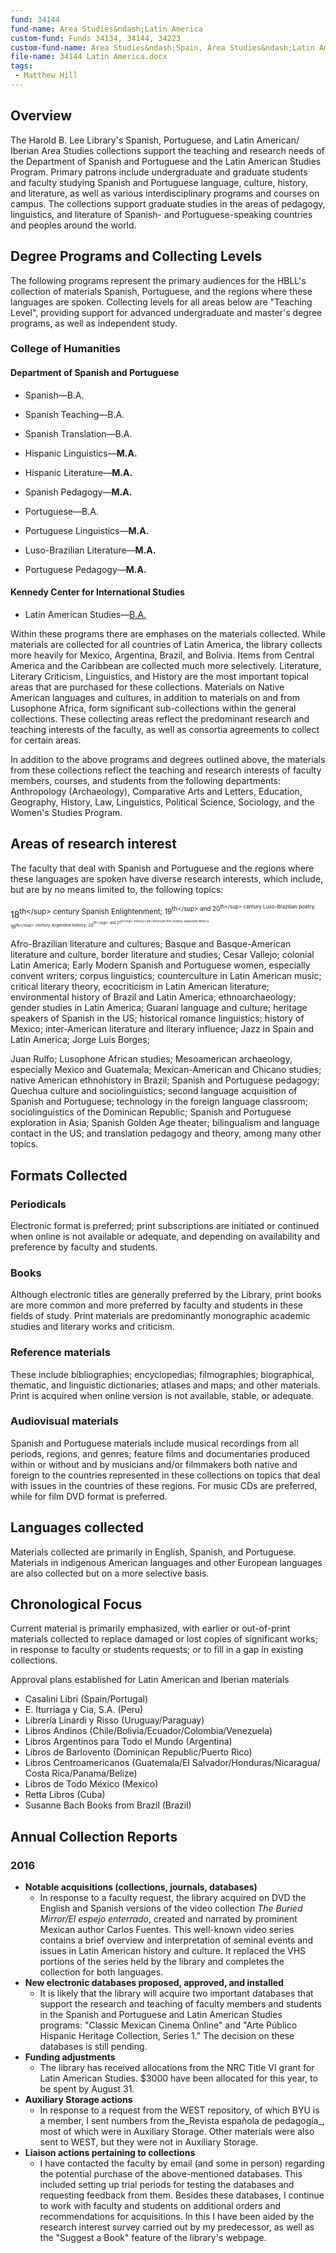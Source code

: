 ```yaml
---
fund: 34144
fund-name: Area Studies&ndash;Latin America
custom-fund: Funds 34134, 34144, 34223
custom-fund-name: Area Studies&ndash;Spain, Area Studies&ndash;Latin America, Spanish & Portuguese Langauge & Literature
file-name: 34144 Latin America.docx
tags:
 - Matthew Hill
---
```


## Overview

The Harold B. Lee Library's Spanish, Portuguese, and Latin American/<wbr>Iberian Area Studies collections support the teaching and research needs of the Department of Spanish and Portuguese and the Latin American Studies Program. Primary patrons include undergraduate and graduate students and faculty studying Spanish and Portuguese language, culture, history, and literature, as well as various interdisciplinary programs and courses on campus. The collections support graduate studies in the areas of pedagogy, linguistics, and literature of Spanish- and Portuguese-speaking countries and peoples around the world.

## Degree Programs and Collecting Levels

The following programs represent the primary audiences for the HBLL's collection of materials Spanish, Portuguese, and the regions where these languages are spoken. Collecting levels for all areas below are "Teaching Level", providing support for advanced undergraduate and master's degree programs, as well as independent study.

### College of Humanities

#### Department of Spanish and Portuguese

- Spanish&mdash;B.A.
- Spanish Teaching&mdash;B.A.
- Spanish Translation&mdash;B.A.
- Hispanic Linguistics&mdash;**M.A.**
- Hispanic Literature&mdash;**M.A.**
- Spanish Pedagogy&mdash;**M.A.**
- Portuguese&mdash;B.A.

- Portuguese Linguistics&mdash;**M.A.**
- Luso-Brazilian Literature&mdash;**M.A.**
- Portuguese Pedagogy&mdash;**M.A.**

#### Kennedy Center for International Studies

- Latin American Studies&mdash;[B.A.](http:/<wbr>/<wbr>registrar.byu.edu/<wbr>advisement/<wbr>pdf/<wbr>15/<wbr>488040.pdf)

Within these programs there are emphases on the materials collected. While materials are collected for all countries of Latin America, the library collects more heavily for Mexico, Argentina, Brazil, and Bolivia. Items from Central America and the Caribbean are collected much more selectively. Literature, Literary Criticism, Linguistics, and History are the most important topical areas that are purchased for these collections. Materials on Native American languages and cultures, in addition to materials on and from Lusophone Africa, form significant sub-collections within the general collections. These collecting areas reflect the predominant research and teaching interests of the faculty, as well as consortia agreements to collect for certain areas.

In addition to the above programs and degrees outlined above, the materials from these collections reflect the teaching and research interests of faculty members, courses, and students from the following departments: Anthropology (Archaeology), Comparative Arts and Letters, Education, Geography, History, Law, Linguistics, Political Science, Sociology, and the Women's Studies Program.

## Areas of research interest

The faculty that deal with Spanish and Portuguese and the regions where these languages are spoken have diverse research interests, which include, but are by no means limited to, the following topics:

18<sup>th</<wbr>sup> century Spanish Enlightenment; 19<sup>th</<wbr>sup> and 20<sup>th</<wbr>sup> century Luso-Brazilian poetry; 19<sup>th</<wbr>sup> century Argentine history; 20<sup>th</<wbr>sup> and 21<sup>st</<wbr>sup> century Latin American film studies, especially Mexico;

Afro-Brazilian literature and cultures; Basque and Basque-American literature and culture, border literature and studies; Cesar Vallejo; colonial Latin America; Early Modern Spanish and Portuguese women, especially convent writers; corpus linguistics; counterculture in Latin American music; critical literary theory, ecocriticism in Latin American literature; environmental history of Brazil and Latin America; ethnoarchaeology; gender studies in Latin America; Guaraní language and culture; heritage speakers of Spanish in the US; historical romance linguistics; history of Mexico; inter-American literature and literary influence; Jazz in Spain and Latin America; Jorge Luis Borges;

Juan Rulfo; Lusophone African studies; Mesoamerican archaeology, especially Mexico and Guatemala; Mexican-American and Chicano studies; native American ethnohistory in Brazil; Spanish and Portuguese pedagogy; Quechua culture and sociolinguistics; second language acquisition of Spanish and Portuguese; technology in the foreign language classroom; sociolinguistics of the Dominican Republic; Spanish and Portuguese exploration in Asia; Spanish Golden Age theater; bilingualism and language contact in the US; and translation pedagogy and theory, among many other topics.

## Formats Collected

### Periodicals

Electronic format is preferred; print subscriptions are initiated or continued when online is not available or adequate, and depending on availability and preference by faculty and students.

### Books

Although electronic titles are generally preferred by the Library, print books are more common and more preferred by faculty and students in these fields of study. Print materials are predominantly monographic academic studies and literary works and criticism.

### Reference materials
These include bibliographies; encyclopedias; filmographies; biographical, thematic, and linguistic dictionaries; atlases and maps; and other materials. Print is acquired when online version is not available, stable, or adequate.

### Audiovisual materials
Spanish and Portuguese materials include musical recordings from all periods, regions, and genres; feature films and documentaries produced within or without and by musicians and/<wbr>or filmmakers both native and foreign to the countries represented in these collections on topics that deal with issues in the countries of these regions. For music CDs are preferred, while for film DVD format is preferred.

## Languages collected

Materials collected are primarily in English, Spanish, and Portuguese. Materials in indigenous American languages and other European languages are also collected but on a more selective basis.

## Chronological Focus

Current material is primarily emphasized, with earlier or out-of-print materials collected to replace damaged or lost copies of significant works; in response to faculty or students requests; or to fill in a gap in existing collections.

Approval plans established for Latin American and Iberian materials

- Casalini Libri (Spain/<wbr>Portugal)
- E. Iturriaga y Cia, S.A. (Peru)
- Librería Linardi y Risso (Uruguay/<wbr>Paraguay)
- Libros Andinos (Chile/<wbr>Bolivia/<wbr>Ecuador/<wbr>Colombia/<wbr>Venezuela)
- Libros Argentinos para Todo el Mundo (Argentina)
- Libros de Barlovento (Dominican Republic/<wbr>Puerto Rico)
- Libros Centroamericanos (Guatemala/<wbr>El Salvador/<wbr>Honduras/<wbr>Nicaragua/<wbr>Costa Rica/<wbr>Panama/<wbr>Belize)
- Libros de Todo México (Mexico)
- Retta Libros (Cuba)
- Susanne Bach Books from Brazil (Brazil)

## Annual Collection Reports

### 2016

- **Notable acquisitions (collections, journals, databases)**
    - In response to a faculty request, the library acquired on DVD the English and Spanish versions of the video collection _The Buried Mirror/<wbr>El espejo enterrado_, created and narrated by prominent Mexican author Carlos Fuentes. This well-known video series contains a brief overview and interpretation of seminal events and issues in Latin American history and culture. It replaced the VHS portions of the series held by the library and completes the collection for both languages.
- **New electronic databases proposed, approved, and installed**
    - It is likely that the library will acquire two important databases that support the research and teaching of faculty members and students in the Spanish and Portuguese and Latin American Studies programs: "Classic Mexican Cinema Online" and "Arte Público Hispanic Heritage Collection, Series 1." The decision on these databases is still pending.
- **Funding adjustments**
    - The library has received allocations from the NRC Title VI grant for Latin American Studies. $3000 have been allocated for this year, to be spent by August 31.
- **Auxiliary Storage actions**
    - In response to a request from the WEST repository, of which BYU is a member, I sent numbers from the_Revista española de pedagogía_, most of which were in Auxiliary Storage. Other materials were also sent to WEST, but they were not in Auxiliary Storage.
- **Liaison actions pertaining to collections**
    - I have contacted the faculty by email (and some in person) regarding the potential purchase of the above-mentioned databases. This included setting up trial periods for testing the databases and requesting feedback from them. Besides these databases, I continue to work with faculty and students on additional orders and recommendations for acquisitions. In this I have been aided by the research interest survey carried out by my predecessor, as well as the "Suggest a Book" feature of the library's webpage.
